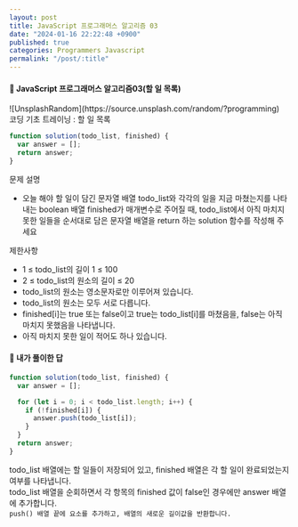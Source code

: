 ```yaml
---
layout: post
title: JavaScript 프로그래머스 알고리즘 03
date: "2024-01-16 22:22:48 +0900"
published: true
categories: Programmers Javascript
permalink: "/post/:title"
---
```


<h4>🤭 JavaScript 프로그래머스 알고리즘03(할 일 목록)</h4>
![UnsplashRandom](https://source.unsplash.com/random/?programming)

<br>
코딩 기초 트레이닝 : 할 일 목록

```javascript
function solution(todo_list, finished) {
  var answer = [];
  return answer;
}
```

문제 설명

- 오늘 해야 할 일이 담긴 문자열 배열 todo_list와 각각의 일을 지금 마쳤는지를 나타내는 boolean 배열 finished가 매개변수로 주어질 때, todo_list에서 아직 마치지 못한 일들을 순서대로 담은 문자열 배열을 return 하는 solution 함수를 작성해 주세요

제한사항

- 1 ≤ todo_list의 길이 1 ≤ 100
- 2 ≤ todo_list의 원소의 길이 ≤ 20
- todo_list의 원소는 영소문자로만 이루어져 있습니다.
- todo_list의 원소는 모두 서로 다릅니다.
- finished[i]는 true 또는 false이고 true는 todo_list[i]를 마쳤음을, false는 아직 마치지 못했음을 나타냅니다.
- 아직 마치지 못한 일이 적어도 하나 있습니다.

<h4>🤭 내가 풀이한 답</h4>

```javascript
function solution(todo_list, finished) {
  var answer = [];

  for (let i = 0; i < todo_list.length; i++) {
    if (!finished[i]) {
      answer.push(todo_list[i]);
    }
  }
  return answer;
}
```

todo_list 배열에는 할 일들이 저장되어 있고, finished 배열은 각 할 일이 완료되었는지 여부를 나타냅니다.<br>
todo_list 배열을 순회하면서 각 항목의 finished 값이 false인 경우에만 answer 배열에 추가합니다.<br>
`push() 배열 끝에 요소를 추가하고, 배열의 새로운 길이값을 반환합니다.`
